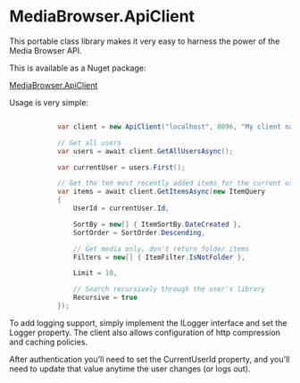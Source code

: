 MediaBrowser.ApiClient
======================

This portable class library makes it very easy to harness the power of the Media Browser API.

This is available as a Nuget package:

[MediaBrowser.ApiClient](https://www.nuget.org/packages/MediaBrowser.ApiClient/)

Usage is very simple:

``` c#

            var client = new ApiClient("localhost", 8096, "My client name", "My device", "My device id");

            // Get all users
            var users = await client.GetAllUsersAsync();

            var currentUser = users.First();

            // Get the ten most recently added items for the current user
            var items = await client.GetItemsAsync(new ItemQuery
            {
                UserId = currentUser.Id,

                SortBy = new[] { ItemSortBy.DateCreated },
                SortOrder = SortOrder.Descending,

                // Get media only, don't return folder items
                Filters = new[] { ItemFilter.IsNotFolder },

                Limit = 10,

                // Search recursively through the user's library
                Recursive = true
            });
```

To add logging support, simply implement the ILogger interface and set the Logger property. The client also allows configuration of http compression and caching policies.

After authentication you'll need to set the CurrentUserId property, and you'll need to update that value anytime the user changes (or logs out).